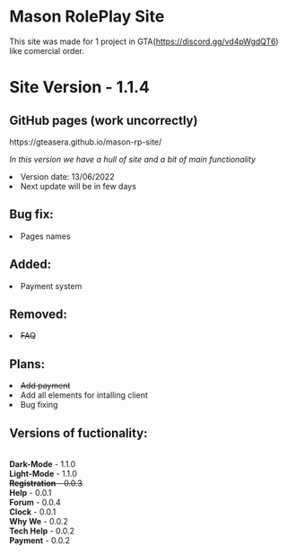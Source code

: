 # Mason RolePlay Site
This site was made for 1 project in GTA(https://discord.gg/vd4pWgdQT6) like comercial order.
<h1><b>Site Version</b> - 1.1.4</h1>

<h2>GitHub pages (work uncorrectly)</h2>
https://gteasera.github.io/mason-rp-site/


<p><i> In this version we have a hull of site and a bit of main functionality</i></p>
 
  <li> Version date: 13/06/2022 </li>
  <li> Next update will be in few days</li>
  
<h2><b> Bug fix: </b></h2>
  <li style="text-align: left; opacity: 1;"> Pages names </li>
<h2><b> Added: </b></h2>
  <li style="text-align: left;"> Payment system</li>
<h2><b> Removed: </b></h2>
   <li><s> FAQ </s></li>
<h2><b> Plans: </b></h2>
  <li><s> Add payment</s></li>
  <li> Add all elements for intalling client</li>
  <li> Bug fixing</li>

  
<h2><b> Versions of fuctionality: </b></h2>
<br><b>Dark-Mode</b> - 1.1.0 <br>
<b>Light-Mode</b> - 1.1.0 <br>
<s><b>Registration</b> - 0.0.3</s> <br>
<b>Help</b> - 0.0.1 <br>
<b>Forum</b> - 0.0.4 <br>
<b>Clock</b> - 0.0.1 <br>
<b>Why We</b> - 0.0.2 <br>
<b>Tech Help</b> - 0.0.2 <br>
<b>Payment</b> - 0.0.2 <br>
